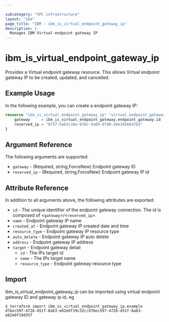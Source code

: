 ```yaml
---

subcategory: "VPC infrastructure"
layout: "ibm"
page_title: "IBM : ibm_is_virtual_endpoint_gateway_ip"
description: |-
  Manages IBM Virtual endpoint gateway IP
---
```


# ibm_is_virtual_endpoint_gateway_ip

Provides a Virtual endpoint gateway resource. This allows Virtual endpoint gateway IP to be created, updated, and cancelled.

## Example Usage

In the following example, you can create a endpoint gateway IP:

```terraform
resource "ibm_is_virtual_endpoint_gateway_ip" "virtual_endpoint_gateway_ip" {
	gateway     = ibm_is_virtual_endpoint_gateway.endpoint_gateway.id
	reserved_ip = "0737-5ab3c18e-6f6c-4a69-8f48-20e3456647b5"
}

```

## Argument Reference

The following arguments are supported:

- `gateway` - (Required, string,ForceNew) Endpoint gateway ID
- `reserved_ip` - (Required, string,ForceNew) Endpoint gateway IP id

## Attribute Reference

In addition to all arguments above, the following attributes are exported:

- `id` - The unique identifier of the endpoint gateway connection. The id is composed of <`gateway`>/<`reserved_ip`>.
- `name` - Endpoint gateway IP name
- `created_at` - Endpoint gateway IP created date and time
- `resource_type` - Endpoint gateway IP resource type
- `auto_delete` - Endpoint gateway IP auto delete
- `address` - Endpoint gateway IP address
- `target` - Endpoint gateway detail
  - `id` - The IPs target id
  - `name` - The IPs target name
  - `resource_type` - Endpoint gateway resource type

## Import

ibm_is_virtual_endpoint_gateway_ip can be imported using virtual endpoint gateway ID and gateway ip id, eg

```
$ terraform import ibm_is_virtual_endpoint_gateway_ip.example d7bec597-4726-451f-8a63-e62e6f19c32c/d7bec597-4726-451f-8a63-e62e6f19d35f

```
